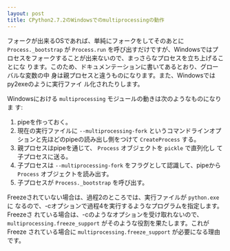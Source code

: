 ```yaml
---
layout: post
title: CPython2.7.2のWindowsでのmultiprocessingの動作
---
```


フォークが出来るOSであれば、単純にフォークをしてそのあとに
`Process._bootstrap` が `Process.run` を呼び出すだけですが、Windowsではプ
ロセスをフォークすることが出来ないので、まっさらなプロセスを立ち上げることにな
ります。このため、ドキュメンテーションに書いてあるとおり、グローバルな変数の中
身は親プロセスと違うものになります。また、Windowsではpy2exeのように実行ファイ
ル化されたりします。

Windowsにおける `multiprocessing` モジュールの動きは次のようなものになりま
す:

1. pipeを作っておく。
2. 現在の実行ファイルに `--multiprocessing-fork` というコマンドラインオプ
   ションと先ほどのpipeの読み出し側をつけて `CreateProcess` する。
3. 親プロセスはpipeを通じて、 `Process` オブジェクトを `pickle` で直列化し
   て子プロセスに送る。
4. 子プロセスは `--multiprocessing-fork` をフラグとして認識して、pipeから
   `Process` オブジェクトを読み出す。
5. 子プロセスが `Process._bootstrap` を呼び出す。

Freezeされていない場合は、過程2のところでは、実行ファイルが `python.exe` に
なるので、-cオプションで過程4を実行するようなプログラムを指定します。Freezeさ
れている場合は、-cのようなオプションを受け取れないので、
`multiprocessing.freeze_support` がそのような役割を果たします。これがFreeze
されている場合に `multiprocessing.freeze_support` が必要になる理由です。

